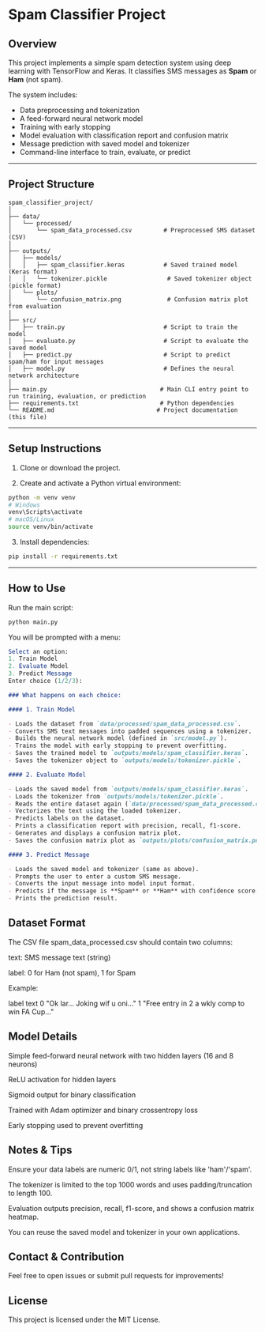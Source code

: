 # Spam Classifier Project

## Overview
This project implements a simple spam detection system using deep learning with TensorFlow and Keras. It classifies SMS messages as **Spam** or **Ham** (not spam).

The system includes:
- Data preprocessing and tokenization
- A feed-forward neural network model
- Training with early stopping
- Model evaluation with classification report and confusion matrix
- Message prediction with saved model and tokenizer
- Command-line interface to train, evaluate, or predict

---

## Project Structure

```plaintext
spam_classifier_project/
│
├── data/
│   └── processed/
│       └── spam_data_processed.csv         # Preprocessed SMS dataset (CSV)
│
├── outputs/
│   ├── models/
│   │   ├── spam_classifier.keras           # Saved trained model (Keras format)
│   │   └── tokenizer.pickle                 # Saved tokenizer object (pickle format)
│   └── plots/
│       └── confusion_matrix.png             # Confusion matrix plot from evaluation
│
├── src/
│   ├── train.py                            # Script to train the model
│   ├── evaluate.py                         # Script to evaluate the saved model
│   ├── predict.py                          # Script to predict spam/ham for input messages
│   ├── model.py                            # Defines the neural network architecture
│
├── main.py                                # Main CLI entry point to run training, evaluation, or prediction
├── requirements.txt                       # Python dependencies
└── README.md                             # Project documentation (this file)
```

---

## Setup Instructions

1. Clone or download the project.

2. Create and activate a Python virtual environment:

```bash
python -m venv venv
# Windows
venv\Scripts\activate
# macOS/Linux
source venv/bin/activate
```

3. Install dependencies:

```bash
pip install -r requirements.txt
```
---

## How to Use
Run the main script:

```bash
python main.py
```

You will be prompted with a menu:

```mathematica
Select an option:
1. Train Model
2. Evaluate Model
3. Predict Message
Enter choice (1/2/3):
```


```markdown
### What happens on each choice:

#### 1. Train Model

- Loads the dataset from `data/processed/spam_data_processed.csv`.
- Converts SMS text messages into padded sequences using a tokenizer.
- Builds the neural network model (defined in `src/model.py`).
- Trains the model with early stopping to prevent overfitting.
- Saves the trained model to `outputs/models/spam_classifier.keras`.
- Saves the tokenizer object to `outputs/models/tokenizer.pickle`.

#### 2. Evaluate Model

- Loads the saved model from `outputs/models/spam_classifier.keras`.
- Loads the tokenizer from `outputs/models/tokenizer.pickle`.
- Reads the entire dataset again (`data/processed/spam_data_processed.csv`).
- Vectorizes the text using the loaded tokenizer.
- Predicts labels on the dataset.
- Prints a classification report with precision, recall, f1-score.
- Generates and displays a confusion matrix plot.
- Saves the confusion matrix plot as `outputs/plots/confusion_matrix.png`.

#### 3. Predict Message

- Loads the saved model and tokenizer (same as above).
- Prompts the user to enter a custom SMS message.
- Converts the input message into model input format.
- Predicts if the message is **Spam** or **Ham** with confidence score.
- Prints the prediction result.

```

## Dataset Format
The CSV file spam_data_processed.csv should contain two columns:

text: SMS message text (string)

label: 0 for Ham (not spam), 1 for Spam

Example:

label	text
0	"Ok lar... Joking wif u oni..."
1	"Free entry in 2 a wkly comp to win FA Cup..."

## Model Details
Simple feed-forward neural network with two hidden layers (16 and 8 neurons)

ReLU activation for hidden layers

Sigmoid output for binary classification

Trained with Adam optimizer and binary crossentropy loss

Early stopping used to prevent overfitting

## Notes & Tips
Ensure your data labels are numeric 0/1, not string labels like 'ham'/'spam'.

The tokenizer is limited to the top 1000 words and uses padding/truncation to length 100.

Evaluation outputs precision, recall, f1-score, and shows a confusion matrix heatmap.

You can reuse the saved model and tokenizer in your own applications.

## Contact & Contribution
Feel free to open issues or submit pull requests for improvements!

## License
This project is licensed under the MIT License.



